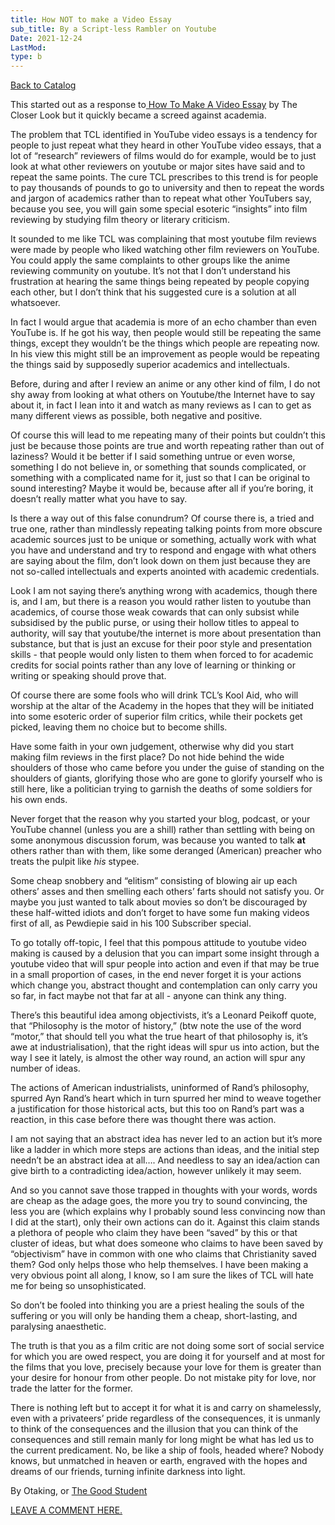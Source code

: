 ```yaml
---
title: How NOT to make a Video Essay
sub_title: By a Script-less Rambler on Youtube
Date: 2021-12-24
LastMod:
type: b
---
```


[Back to Catalog](https://otaking.xyz/index.html)

This started out as a response to[ How To Make A Video Essay](https://www.google.com/url?q=https://www.youtube.com/watch?v%3DPZ9JCZececc%26t%3D747s&sa=D&source=editors&ust=1640383558242000&usg=AOvVaw0ESHI6QxzrV_jvksIkio_l) by The Closer Look but it quickly became a screed against academia.

The problem that TCL identified in YouTube video essays is a tendency for people to just repeat what they heard in other YouTube video essays, that a lot of “research” reviewers of films would do for example, would be to just look at what other reviewers on youtube or major sites have said and to repeat the same points. The cure TCL prescribes to this trend is for people to pay thousands of pounds to go to university and then to repeat the words and jargon of academics rather than to repeat what other YouTubers say, because you see, you will gain some special esoteric “insights” into film reviewing by studying film theory or literary criticism.

It sounded to me like TCL was complaining that most youtube film reviews were made by people who liked watching other film reviewers on YouTube. You could apply the same complaints to other groups like the anime reviewing community on youtube. It’s not that I don’t understand his frustration at hearing the same things being repeated by people copying each other, but I don’t think that his suggested cure is a solution at all whatsoever.

In fact I would argue that academia is more of an echo chamber than even YouTube is. If he got his way, then people would still be repeating the same things, except they wouldn’t be the things which people are repeating now. In his view this might still be an improvement as people would be repeating the things said by supposedly superior academics and intellectuals.

Before, during and after I review an anime or any other kind of film, I do not shy away from looking at what others on Youtube/the Internet have to say about it, in fact I lean into it and watch as many reviews as I can to get as many different views as possible, both negative and positive.

Of course this will lead to me repeating many of their points but couldn’t this just be because those points are true and worth repeating rather than out of laziness? Would it be better if I said something untrue or even worse, something I do not believe in, or something that sounds complicated, or something with a complicated name for it, just so that I can be original to sound interesting? Maybe it would be, because after all if you’re boring, it doesn’t really matter what you have to say.

Is there a way out of this false conundrum? Of course there is, a tried and true one, rather than mindlessly repeating talking points from more obscure academic sources just to be unique or something, actually work with what you have and understand and try to respond and engage with what others are saying about the film, don’t look down on them just because they are not so-called intellectuals and experts anointed with academic credentials.

Look I am not saying there’s anything wrong with academics, though there is, and I am, but there is a reason you would rather listen to youtube than academics, of course those weak cowards that can only subsist while subsidised by the public purse, or using their hollow titles to appeal to authority, will say that youtube/the internet is more about presentation than substance, but that is just an excuse for their poor style and presentation skills - that people would only listen to them when forced to for academic credits for social points rather than any love of learning or thinking or writing or speaking should prove that.

Of course there are some fools who will drink TCL’s Kool Aid, who will worship at the altar of the Academy in the hopes that they will be initiated into some esoteric order of superior film critics, while their pockets get picked, leaving them no choice but to become shills.

Have some faith in your own judgement, otherwise why did you start making film reviews in the first place? Do not hide behind the wide shoulders of those who came before you under the guise of standing on the shoulders of giants, glorifying those who are gone to glorify yourself who is still here, like a politician trying to garnish the deaths of some soldiers for his own ends.

Never forget that the reason why you started your blog, podcast, or your YouTube channel (unless you are a shill) rather than settling with being on some anonymous discussion forum, was because you wanted to talk **at** others rather than with them, like some deranged (American) preacher who treats the pulpit like _his_ stypee.

Some cheap snobbery and “elitism” consisting of blowing air up each others’ asses and then smelling each others’ farts should not satisfy you. Or maybe you just wanted to talk about movies so don’t be discouraged by these half-witted idiots and don’t forget to have some fun making videos first of all, as Pewdiepie said in his 100 Subscriber special.

To go totally off-topic, I feel that this pompous attitude to youtube video making is caused by a delusion that you can impart some insight through a youtube video that will spur people into action and even if that may be true in a small proportion of cases, in the end never forget it is your actions which change you, abstract thought and contemplation can only carry you so far, in fact maybe not that far at all - anyone can think any thing.

There’s this beautiful idea among objectivists, it’s a Leonard Peikoff quote, that “Philosophy is the motor of history,” (btw note the use of the word “motor,” that should tell you what the true heart of that philosophy is, it’s awe at industrialisation), that the right ideas will spur us into action, but the way I see it lately, is almost the other way round, an action will spur any number of ideas.

The actions of American industrialists, uninformed of Rand’s philosophy, spurred Ayn Rand’s heart which in turn spurred her mind to weave together a justification for those historical acts, but this too on Rand’s part was a reaction, in this case before there was thought there was action.

I am not saying that an abstract idea has never led to an action but it’s more like a ladder in which more steps are actions than ideas, and the initial step needn’t be an abstract idea at all…. And needless to say an idea/action can give birth to a contradicting idea/action, however unlikely it may seem.

And so you cannot save those trapped in thoughts with your words, words are cheap as the adage goes, the more you try to sound convincing, the less you are (which explains why I probably sound less convincing now than I did at the start), only their own actions can do it. Against this claim stands a plethora of people who claim they have been “saved” by this or that cluster of ideas, but what does someone who claims to have been saved by “objectivism” have in common with one who claims that Christianity saved them? God only helps those who help themselves. I have been making a very obvious point all along, I know, so I am sure the likes of TCL will hate me for being so unsophisticated.

So don’t be fooled into thinking you are a priest healing the souls of the suffering or you will only be handing them a cheap, short-lasting, and paralysing anaesthetic.

The truth is that you as a film critic are not doing some sort of social service for which you are owed respect, you are doing it for yourself and at most for the films that you love, precisely because your love for them is greater than your desire for honour from other people. Do not mistake pity for love, nor trade the latter for the former.

There is nothing left but to accept it for what it is and carry on shamelessly, even with a privateers’ pride regardless of the consequences, it is unmanly to think of the consequences and the illusion that you can think of the consequences and still remain manly for long might be what has led us to the current predicament. No, be like a ship of fools, headed where? Nobody knows, but unmatched in heaven or earth, engraved with the hopes and dreams of our friends, turning infinite darkness into light.

By Otaking, or [The Good Student](https://www.youtube.com/channel/UCA4gWcOoz_FXrtTEemTOtfw?view_as=subscriber/videos)

[LEAVE A COMMENT HERE.](http://otaking.bbs.fc2.com/)
